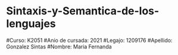 # Sintaxis-y-Semantica-de-los-lenguajes
#Curso: K2051
#Anio de cursada: 2021
#Legajo: 1209176
#Apellido: Gonzalez Sintas
#Nombre: Maria Fernanda
